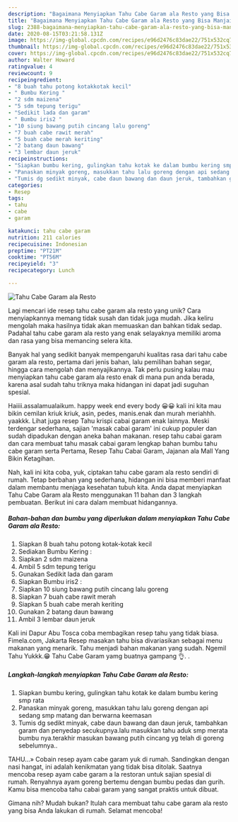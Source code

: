 ```yaml
---
description: "Bagaimana Menyiapkan Tahu Cabe Garam ala Resto yang Bisa Manjain Lidah"
title: "Bagaimana Menyiapkan Tahu Cabe Garam ala Resto yang Bisa Manjain Lidah"
slug: 2388-bagaimana-menyiapkan-tahu-cabe-garam-ala-resto-yang-bisa-manjain-lidah
date: 2020-08-15T03:21:58.131Z
image: https://img-global.cpcdn.com/recipes/e96d2476c83dae22/751x532cq70/tahu-cabe-garam-ala-resto-foto-resep-utama.jpg
thumbnail: https://img-global.cpcdn.com/recipes/e96d2476c83dae22/751x532cq70/tahu-cabe-garam-ala-resto-foto-resep-utama.jpg
cover: https://img-global.cpcdn.com/recipes/e96d2476c83dae22/751x532cq70/tahu-cabe-garam-ala-resto-foto-resep-utama.jpg
author: Walter Howard
ratingvalue: 4
reviewcount: 9
recipeingredient:
- "8 buah tahu potong kotakkotak kecil"
- " Bumbu Kering "
- "2 sdm maizena"
- "5 sdm tepung terigu"
- "Sedikit lada dan garam"
- " Bumbu iris2 "
- "10 siung bawang putih cincang lalu goreng"
- "7 buah cabe rawit merah"
- "5 buah cabe merah keriting"
- "2 batang daun bawang"
- "3 lembar daun jeruk"
recipeinstructions:
- "Siapkan bumbu kering, gulingkan tahu kotak ke dalam bumbu kering smp rata"
- "Panaskan minyak goreng, masukkan tahu lalu goreng dengan api sedang smp matang dan berwarna keemasan"
- "Tumis dg sedikt minyak, cabe daun bawang dan daun jeruk, tambahkan garam dan penyedap secukupnya.lalu masukkan tahu aduk smp merata bumbu nya.terakhir masukan bawang putih cincang yg telah di goreng sebelumnya.."
categories:
- Resep
tags:
- tahu
- cabe
- garam

katakunci: tahu cabe garam 
nutrition: 211 calories
recipecuisine: Indonesian
preptime: "PT21M"
cooktime: "PT56M"
recipeyield: "3"
recipecategory: Lunch

---
```



![Tahu Cabe Garam ala Resto](https://img-global.cpcdn.com/recipes/e96d2476c83dae22/751x532cq70/tahu-cabe-garam-ala-resto-foto-resep-utama.jpg)

Lagi mencari ide resep tahu cabe garam ala resto yang unik? Cara menyiapkannya memang tidak susah dan tidak juga mudah. Jika keliru mengolah maka hasilnya tidak akan memuaskan dan bahkan tidak sedap. Padahal tahu cabe garam ala resto yang enak selayaknya memiliki aroma dan rasa yang bisa memancing selera kita.

Banyak hal yang sedikit banyak mempengaruhi kualitas rasa dari tahu cabe garam ala resto, pertama dari jenis bahan, lalu pemilihan bahan segar, hingga cara mengolah dan menyajikannya. Tak perlu pusing kalau mau menyiapkan tahu cabe garam ala resto enak di mana pun anda berada, karena asal sudah tahu triknya maka hidangan ini dapat jadi suguhan spesial.

Haiiii.assalamualaikum. happy week end every body 😀😀 kali ini kita mau bikin cemilan kriuk kriuk, asin, pedes, manis.enak dan murah meriahhh. yaakkk. Lihat juga resep Tahu krispi cabai garam enak lainnya. Meski terdengar sederhana, sajian &#39;masak cabai garam&#39; ini cukup populer dan sudah dipadukan dengan aneka bahan makanan. resep tahu cabai garam dan cara membuat tahu masak cabai garam lengkap bahan bumbu tahu cabe garam serta Pertama, Resep Tahu Cabai Garam, Jajanan ala Mall Yang Bikin Ketagihan.


Nah, kali ini kita coba, yuk, ciptakan tahu cabe garam ala resto sendiri di rumah. Tetap berbahan yang sederhana, hidangan ini bisa memberi manfaat dalam membantu menjaga kesehatan tubuh kita. Anda dapat menyiapkan Tahu Cabe Garam ala Resto menggunakan 11 bahan dan 3 langkah pembuatan. Berikut ini cara dalam membuat hidangannya.

<!--inarticleads1-->

##### Bahan-bahan dan bumbu yang diperlukan dalam menyiapkan Tahu Cabe Garam ala Resto:

1. Siapkan 8 buah tahu potong kotak-kotak kecil
1. Sediakan  Bumbu Kering :
1. Siapkan 2 sdm maizena
1. Ambil 5 sdm tepung terigu
1. Gunakan Sedikit lada dan garam
1. Siapkan  Bumbu iris2 :
1. Siapkan 10 siung bawang putih cincang lalu goreng
1. Siapkan 7 buah cabe rawit merah
1. Siapkan 5 buah cabe merah keriting
1. Gunakan 2 batang daun bawang
1. Ambil 3 lembar daun jeruk


Kali ini Dapur Abu Tosca coba membagikan resep tahu yang tidak biasa. Fimela.com, Jakarta Resep masakan tahu bisa divariasikan sebagai menu makanan yang menarik. Tahu menjadi bahan makanan yang sudah. Ngemil Tahu Yukkk.😁 Tahu Cabe Garam yamg buatnya gampang 👌. . 

<!--inarticleads2-->

##### Langkah-langkah menyiapkan Tahu Cabe Garam ala Resto:

1. Siapkan bumbu kering, gulingkan tahu kotak ke dalam bumbu kering smp rata
1. Panaskan minyak goreng, masukkan tahu lalu goreng dengan api sedang smp matang dan berwarna keemasan
1. Tumis dg sedikt minyak, cabe daun bawang dan daun jeruk, tambahkan garam dan penyedap secukupnya.lalu masukkan tahu aduk smp merata bumbu nya.terakhir masukan bawang putih cincang yg telah di goreng sebelumnya..


TAHU…» Cobain resep ayam cabe garam yuk di rumah. Sandingkan dengan nasi hangat, ini adalah kenikmatan yang tidak bisa ditolak. Saatnya mencoba resep ayam cabe garam a la restoran untuk sajian spesial di rumah. Renyahnya ayam goreng bertemu dengan bumbu pedas dan gurih. Kamu bisa mencoba tahu cabai garam yang sangat praktis untuk dibuat. 

Gimana nih? Mudah bukan? Itulah cara membuat tahu cabe garam ala resto yang bisa Anda lakukan di rumah. Selamat mencoba!
